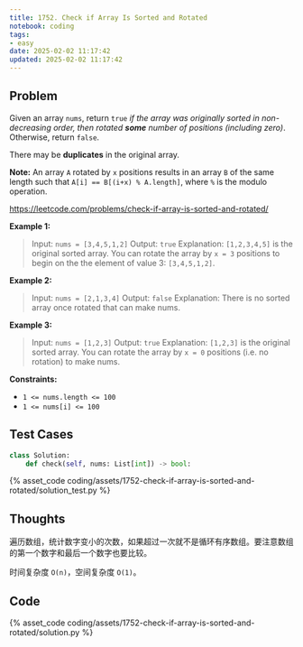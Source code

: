 ```yaml
---
title: 1752. Check if Array Is Sorted and Rotated
notebook: coding
tags:
- easy
date: 2025-02-02 11:17:42
updated: 2025-02-02 11:17:42
---
```

## Problem

Given an array `nums`, return `true` _if the array was originally sorted in non-decreasing order, then rotated **some** number of positions (including zero)_. Otherwise, return `false`.

There may be **duplicates** in the original array.

**Note:** An array `A` rotated by `x` positions results in an array `B` of the same length such that `A[i] == B[(i+x) % A.length]`, where `%` is the modulo operation.

<https://leetcode.com/problems/check-if-array-is-sorted-and-rotated/>

**Example 1:**

> Input: `nums = [3,4,5,1,2]`
> Output: `true`
> Explanation: `[1,2,3,4,5]` is the original sorted array.
> You can rotate the array by `x = 3` positions to begin on the the element of value 3: `[3,4,5,1,2]`.

**Example 2:**

> Input: `nums = [2,1,3,4]`
> Output: `false`
> Explanation: There is no sorted array once rotated that can make nums.

**Example 3:**

> Input: `nums = [1,2,3]`
> Output: `true`
> Explanation: `[1,2,3]` is the original sorted array.
> You can rotate the array by `x = 0` positions (i.e. no rotation) to make nums.

**Constraints:**

- `1 <= nums.length <= 100`
- `1 <= nums[i] <= 100`

## Test Cases

``` python
class Solution:
    def check(self, nums: List[int]) -> bool:
```

{% asset_code coding/assets/1752-check-if-array-is-sorted-and-rotated/solution_test.py %}

## Thoughts

遍历数组，统计数字变小的次数，如果超过一次就不是循环有序数组。要注意数组的第一个数字和最后一个数字也要比较。

时间复杂度 `O(n)`，空间复杂度 `O(1)`。

## Code

{% asset_code coding/assets/1752-check-if-array-is-sorted-and-rotated/solution.py %}
